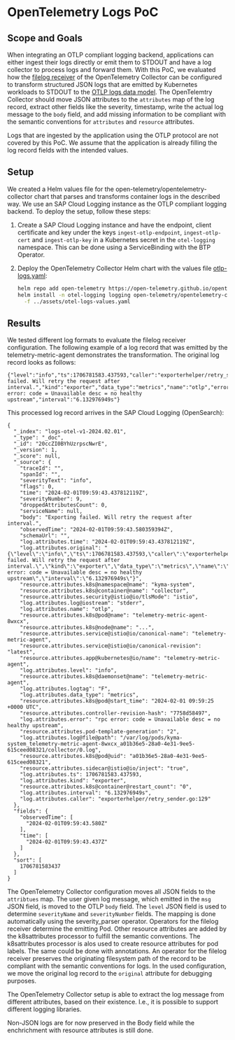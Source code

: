 # OpenTelemetry Logs PoC

## Scope and Goals

When integrating an OTLP compliant logging backend, applications can either ingest their logs directly or emit them to STDOUT and have a log collector to process logs and forward them.
With this PoC, we evaluated how the [filelog receiver](https://github.com/open-telemetry/opentelemetry-collector-contrib/tree/main/receiver/filelogreceiver) of the OpenTelemetry Collector can be configured to transform structured JSON logs that are emitted by Kubernetes workloads to STDOUT to the [OTLP logs data model](https://opentelemetry.io/docs/specs/otel/logs/data-model/).
The OpenTelemtry Collector should move JSON attributes to the `attributes` map of the log record, extract other fields like the severity, timestamp, write the actual log message to the `body` field, and add missing information to be compliant with the semantic conventions for `attributes` and `resource` attributes.

Logs that are ingested by the application using the OTLP protocol are not covered by this PoC. We assume that the application is already filling the log record fields with the intended values.

## Setup

We created a Helm values file for the open-telemetry/opentelemetry-collector chart that parses and transforms container logs in the described way. We use an SAP Cloud Logging instance as the OTLP compliant logging backend. To deploy the setup, follow these steps:

1. Create a SAP Cloud Logging instance and have the endpoint, client certificate and key under the keys `ingest-otlp-endpoint`, `ingest-otlp-cert` and `ingest-otlp-key` in a Kubernetes secret in the `otel-logging` namespace. This can be done using a ServiceBinding with the BTP Operator.

2. Deploy the OpenTelemetry Collector Helm chart with the values file [otlp-logs.yaml](../assets/otel-logs-values.yaml):

   ```bash
   helm repo add open-telemetry https://open-telemetry.github.io/opentelemetry-helm-charts
   helm install -n otel-logging logging open-telemetry/opentelemetry-collector \
     -f ../assets/otel-logs-values.yaml
   ```

## Results

We tested different log formats to evaluate the filelog receiver configuration. The following example of a log record that was emitted by the telemetry-metric-agent demonstrates the transformation. The original log record looks as follows:

```
{"level":"info","ts":1706781583.437593,"caller":"exporterhelper/retry_sender.go:129","msg":"Exporting failed. Will retry the request after interval.","kind":"exporter","data_type":"metrics","name":"otlp","error":"rpc error: code = Unavailable desc = no healthy upstream","interval":"6.132976949s"}
```

This processed log record arrives in the SAP Cloud Logging (OpenSearch):

```
{
  "_index": "logs-otel-v1-2024.02.01",
  "_type": "_doc",
  "_id": "20ccZI0BYhUzrpscNwrE",
  "_version": 1,
  "_score": null,
  "_source": {
    "traceId": "",
    "spanId": "",
    "severityText": "info",
    "flags": 0,
    "time": "2024-02-01T09:59:43.437812119Z",
    "severityNumber": 9,
    "droppedAttributesCount": 0,
    "serviceName": null,
    "body": "Exporting failed. Will retry the request after interval.",
    "observedTime": "2024-02-01T09:59:43.580359394Z",
    "schemaUrl": "",
    "log.attributes.time": "2024-02-01T09:59:43.437812119Z",
    "log.attributes.original": "{\"level\":\"info\",\"ts\":1706781583.437593,\"caller\":\"exporterhelper/retry_sender.go:129\",\"msg\":\"Exporting failed. Will retry the request after interval.\",\"kind\":\"exporter\",\"data_type\":\"metrics\",\"name\":\"otlp\",\"error\":\"rpc error: code = Unavailable desc = no healthy upstream\",\"interval\":\"6.132976949s\"}",
    "resource.attributes.k8s@namespace@name": "kyma-system",
    "resource.attributes.k8s@container@name": "collector",
    "resource.attributes.security@istio@io/tlsMode": "istio",
    "log.attributes.log@iostream": "stderr",
    "log.attributes.name": "otlp",
    "resource.attributes.k8s@pod@name": "telemetry-metric-agent-8wxcx",
    "resource.attributes.k8s@node@name": "...",
    "resource.attributes.service@istio@io/canonical-name": "telemetry-metric-agent",
    "resource.attributes.service@istio@io/canonical-revision": "latest",
    "resource.attributes.app@kubernetes@io/name": "telemetry-metric-agent",
    "log.attributes.level": "info",
    "resource.attributes.k8s@daemonset@name": "telemetry-metric-agent",
    "log.attributes.logtag": "F",
    "log.attributes.data_type": "metrics",
    "resource.attributes.k8s@pod@start_time": "2024-02-01 09:59:25 +0000 UTC",
    "resource.attributes.controller-revision-hash": "7758d58497",
    "log.attributes.error": "rpc error: code = Unavailable desc = no healthy upstream",
    "resource.attributes.pod-template-generation": "2",
    "log.attributes.log@file@path": "/var/log/pods/kyma-system_telemetry-metric-agent-8wxcx_a01b36e5-28a0-4e31-9ee5-615ceed08321/collector/0.log",
    "resource.attributes.k8s@pod@uid": "a01b36e5-28a0-4e31-9ee5-615ceed08321",
    "resource.attributes.sidecar@istio@io/inject": "true",
    "log.attributes.ts": 1706781583.437593,
    "log.attributes.kind": "exporter",
    "resource.attributes.k8s@container@restart_count": "0",
    "log.attributes.interval": "6.132976949s",
    "log.attributes.caller": "exporterhelper/retry_sender.go:129"
  },
  "fields": {
    "observedTime": [
      "2024-02-01T09:59:43.580Z"
    ],
    "time": [
      "2024-02-01T09:59:43.437Z"
    ]
  },
  "sort": [
    1706781583437
  ]
}
```

The OpenTelemetry Collector configuration moves all JSON fields to the `attribtues` map. The user given log message, which emitted in the `msg` JSON field, is moved to the OTLP `body` field.
The `level` JSON field is used to determine `severityName` and `severityNumber` fields. The mapping is done automatically using the severity_parser operator.
Operators for the filelog receiver determine the emitting Pod. Other resource attributes are added by the k8sattributes processor to fulfill the semantic conventions.
The k8sattributes processor is alos used to create resource attributes for pod labels. The same could be done with annotations.
An operator for the filelog receiver preserves the originating filesystem path of the record to be compliant with the semantic conventions for logs.
In the used configuration, we move the original log record to the `original` attribute for debugging purposes.

The OpenTelemetry Collector setup is able to extract the log message from different attributes, based on their existence. I.e., it is possible to support different logging libraries.

Non-JSON logs are for now preserved in the Body field while the enchrichment with resource attributes is still done.